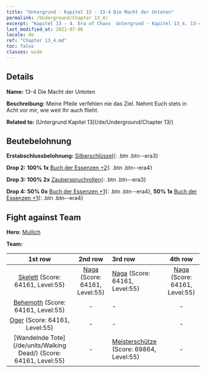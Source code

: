```yaml
---
title: "Untergrund - Kapitel 13 - 13-4 Die Macht der Untoten"
permalink: /Underground/Chapter 13_4/
excerpt: "Kapitel 13 - 4. Era of Chaos  Untergrund - Kapitel 13_4. 13-4 Die Macht der Untoten"
last_modified_at: 2021-07-06
locale: de
ref: "Chapter 13_4.md"
toc: false
classes: wide
---
```


## Details

 **Name:** 13-4 Die Macht der Untoten

 **Beschreibung:** Meine Pfeile verfehlen nie das Ziel. Nehmt Euch stets in Acht vor mir, wie weit Ihr auch flieht.

 **Related to:** [Untergrund Kapitel 13](/de/Underground/Chapter 13/)

## Beutebelohnung

 **Erstabschlussbelohnung:** [Silberschlüssel](/ItemsDE/con_693/){: .btn .btn--era3}

 **Drop 2:** **100% 1x** [Buch der Essenzen +2](/ItemsDE/mat_53/){: .btn .btn--era4}

 **Drop 3:** **100% 2x** [Zauberspruchrollen](/ItemsDE/con_694/){: .btn .btn--era3}

 **Drop 4:** **50% 0x** [Buch der Essenzen +1](/ItemsDE/mat_46/){: .btn .btn--era4}, **50% 1x** [Buch der Essenzen +1](/ItemsDE/mat_46/){: .btn .btn--era4}


## Fight against Team
 **Hero:** [Mullich](/de/heroes/Mullich/)

 **Team:**


  | 1st row | 2nd row | 3rd row | 4th row |
  |:----:|:----:|:----|:----:|
  | [Skelett](/de/units/Skeleton/) (Score: 64161, Level:55)  | [Naga](/de/units/Naga/) (Score: 64161, Level:55)  | [Naga](/de/units/Naga/) (Score: 64161, Level:55)  | [Naga](/de/units/Naga/) (Score: 64161, Level:55)  |
  | [Behemoth](/de/units/Behemoth/) (Score: 64161, Level:55)  | - | - | - |
  | [Oger](/de/units/Ogre/) (Score: 64161, Level:55)  | - | - | - |
  | [Wandelnde Tote](/de/units/Walking Dead/) (Score: 64161, Level:55)  | - | [Meisterschütze](/de/units/Sharpshooter/) (Score: 69864, Level:55)  | - |


